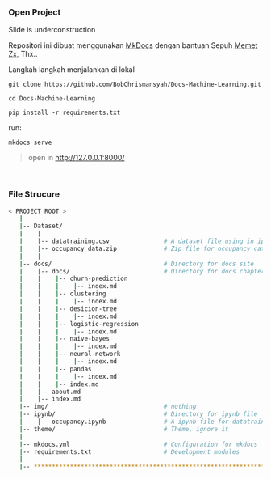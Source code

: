 ### Open Project

Slide is underconstruction


Repositori ini dibuat menggunakan [MkDocs](www.mkdocs.org/) dengan bantuan  Sepuh <a href = https://github.com/Zxce3>Memet Zx</a>, Thx..

Langkah langkah menjalankan di lokal


```
git clone https://github.com/BobChrismansyah/Docs-Machine-Learning.git
```

```
cd Docs-Machine-Learning
```

```
pip install -r requirements.txt
```



run:
```
mkdocs serve
```

>open in http://127.0.0.1:8000/

<br>

### File Strucure


```bash
< PROJECT ROOT >
   |
   |-- Dataset/
   |    |
   |    |-- datatraining.csv               # A dataset file using in ipynb folder
   |    |-- occupancy_data.zip             # Zip file for occupancy cataset training
   |    |
   |-- docs/                               # Directory for docs site
   |    |-- docs/                          # Directory for docs chapter
   |    |    |-- churn-prediction   
   |    |    |    |-- index.md
   |    |    |-- clustering
   |    |    |    |-- index.md
   |    |    |-- desicion-tree
   |    |    |    |-- index.md
   |    |    |-- logistic-regression
   |    |    |    |-- index.md
   |    |    |-- naive-bayes
   |    |    |    |-- index.md
   |    |    |-- neural-network
   |    |    |    |-- index.md
   |    |    |-- pandas
   |    |    |    |-- index.md
   |    |    |-- index.md
   |    |-- about.md
   |    |-- index.md
   |-- img/                                # nothing
   |-- ipynb/                              # Directory for ipynb file
   |    |-- occupancy.ipynb                # A ipynb file for datatraining.csv dataset training
   |-- theme/                              # Theme, ignore it
   |
   |-- mkdocs.yml                          # Configuration for mkdocs
   |-- requirements.txt                    # Development modules
   |
   |-- ************************************************************************
```
